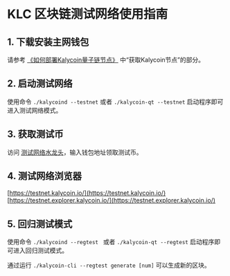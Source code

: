 # KLC 区块链测试网络使用指南

## 1. 下载安装主网钱包
请参考 [《如何部署Kalycoin量子链节点》](./Guidance-of-Kalycoin-Deployment-and-RPC-Settings.md) 中“获取Kalycoin节点”的部分。

## 2. 启动测试网络
使用命令 `./kalycoind --testnet` 或者 `./kalycoin-qt --testnet` 启动程序即可进入测试网络模式。

## 3. 获取测试币
访问 [测试网络水龙头](http://testnet-faucet.explorer.kalycoin.io/#!/)，输入钱包地址领取测试币。

## 4. 测试网络浏览器
[https://testnet.kalycoin.io/](https://testnet.kalycoin.io/)  
[https://testnet.explorer.kalycoin.io/](https://testnet.explorer.kalycoin.io/)

## 5. 回归测试模式
使用命令 `./kalycoind --regtest ` 或者 `./kalycoin-qt --regtest` 启动程序即可进入回归测试模式。

通过运行 `./kalycoin-cli --regtest generate [num]` 可以生成新的区块。






